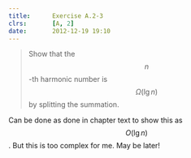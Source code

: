 ```yaml
---
title:      Exercise A.2-3
clrs:       [A, 2]
date:       2012-12-19 19:10
---
```


>Show that the $$n$$-th harmonic number is $$\Omega(\lg n)$$ by splitting the summation.

Can be done as done in chapter text to show this as $$O(\lg n)$$. But this is too complex for me. May be later!